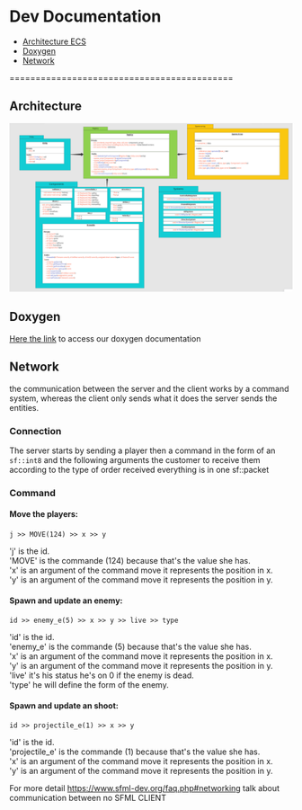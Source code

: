 # Dev Documentation
- [Architecture ECS](#architecture)
- [Doxygen](#doxygen)
- [Network](#network)

===========================================

## Architecture
![alt text](/Assets/github/ARCHITECTURE.png)

## Doxygen
[Here the link](https://pavlouis.github.io/index.html) to access our doxygen documentation

## Network
the communication between the server and the client works by a command system, whereas the client only sends what it does the server sends the entities.

### Connection
The server starts by sending a player then a command in the form of an ```sf::int8```
and the following arguments
the customer to receive them according to the type of order received
everything is in one sf::packet

### Command

#### Move the players:
    j >> MOVE(124) >> x >> y
'j' is the id.</br>
'MOVE' is the commande (124) because that's the value she has.</br>
'x' is an argument of the command move it represents the position in x.</br>
'y' is an argument of the command move it represents the position in y.</br>

#### Spawn and update an enemy:
    id >> enemy_e(5) >> x >> y >> live >> type
'id' is the id.</br>
'enemy_e' is the commande (5) because that's the value she has.</br>
'x' is an argument of the command move it represents the position in x.</br>
'y' is an argument of the command move it represents the position in y.</br>
'live' it's his status he's on 0 if the enemy is dead.</br>
'type' he will define the form of the enemy.</br>

#### Spawn and update an shoot:
    id >> projectile_e(1) >> x >> y
'id' is the id.</br>
'projectile_e' is the commande (1) because that's the value she has.</br>
'x' is an argument of the command move it represents the position in x.</br>
'y' is an argument of the command move it represents the position in y.</br>

For more detail https://www.sfml-dev.org/faq.php#networking talk about communication between no SFML CLIENT
